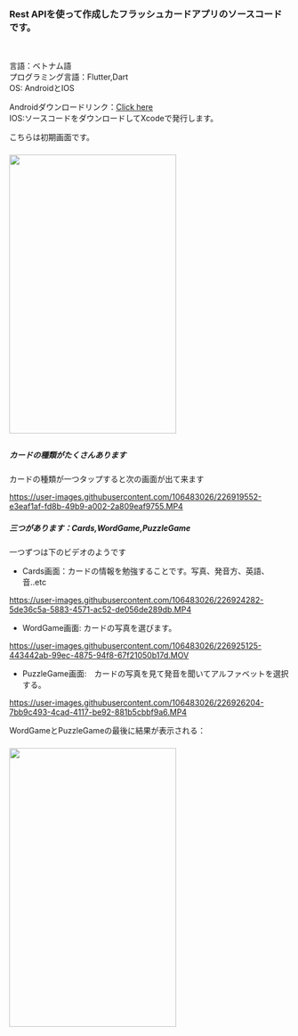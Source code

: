 <h3>Rest APIを使って作成したフラッシュカードアプリのソースコードです。</h3></br>
<p>
言語：ベトナム語</br>
プログラミング言語：Flutter,Dart</br>
OS: AndroidとIOS
</p>
<div>
Androidダウンロードリンク：<a href="https://github.com/quangtruong06/flashcard_flutter/raw/master/apk/flashcard.apk">Click here</a></br>
IOS:ソースコードをダウンロードしてXcodeで発行します。
</div>
<p>こちらは初期画面です。</p>
<img width="300" height="500" style="margin:8px 0px;" src="https://user-images.githubusercontent.com/106483026/205782411-8705a967-0974-45b4-a85a-abe137165468.jpg">
<div>
  <h5>カードの種類がたくさんあります</h5>
  <p>カードの種類が一つタップすると次の画面が出て来ます</p>
</div>

https://user-images.githubusercontent.com/106483026/226919552-e3eaf1af-fd8b-49b9-a002-2a809eaf9755.MP4

<h5>三つがあります：Cards,WordGame,PuzzleGame</h5>
<p>一つずつは下のビデオのようです</p>


- Cards画面：カードの情報を勉強することです。写真、発音方、英語、音..etc

https://user-images.githubusercontent.com/106483026/226924282-5de36c5a-5883-4571-ac52-de056de289db.MP4


- WordGame画面: カードの写真を選びます。

https://user-images.githubusercontent.com/106483026/226925125-443442ab-99ec-4875-94f8-67f21050b17d.MOV


- PuzzleGame画面:　カードの写真を見て発音を聞いてアルファベットを選択する。

https://user-images.githubusercontent.com/106483026/226926204-7bb9c493-4cad-4117-be92-881b5cbbf9a6.MP4

WordGameとPuzzleGameの最後に結果が表示される：


<img width="300" height="500" style="margin:8px 0px;" src="https://user-images.githubusercontent.com/106483026/226927920-cd8bd352-89ac-475b-8678-4d3f06bff8e6.PNG">
